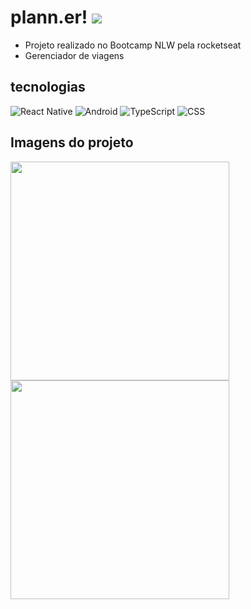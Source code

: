 # plann.er! <img src="https://github.com/victoralves87/Planner-NLW/assets/112995941/94eac9ba-dc25-4a31-9f06-7c261c8caa43" margin="15" margin-top="8">
- Projeto realizado no Bootcamp NLW pela rocketseat
- Gerenciador de viagens
## tecnologias
![React Native](https://img.shields.io/badge/React%20Native-61DAFB?logo=react&logoColor=white)
![Android](https://img.shields.io/badge/Android-3DDC84?logo=android&logoColor=white)
![TypeScript](https://img.shields.io/badge/TypeScript-3178C6?logo=typescript&logoColor=white)
![CSS](https://img.shields.io/badge/CSS-1572B6?logo=css3&logoColor=white)
## Imagens do projeto
<img src="https://github.com/victoralves87/Planner-NLW/assets/112995941/77c96495-a09c-4a60-9cb0-fbb8d2d910d2" width="350" margin="40">
<img src="https://github.com/victoralves87/Planner-NLW/assets/112995941/3ef495c1-daf9-470c-95f8-a2f0d2bb3517" width="350">



